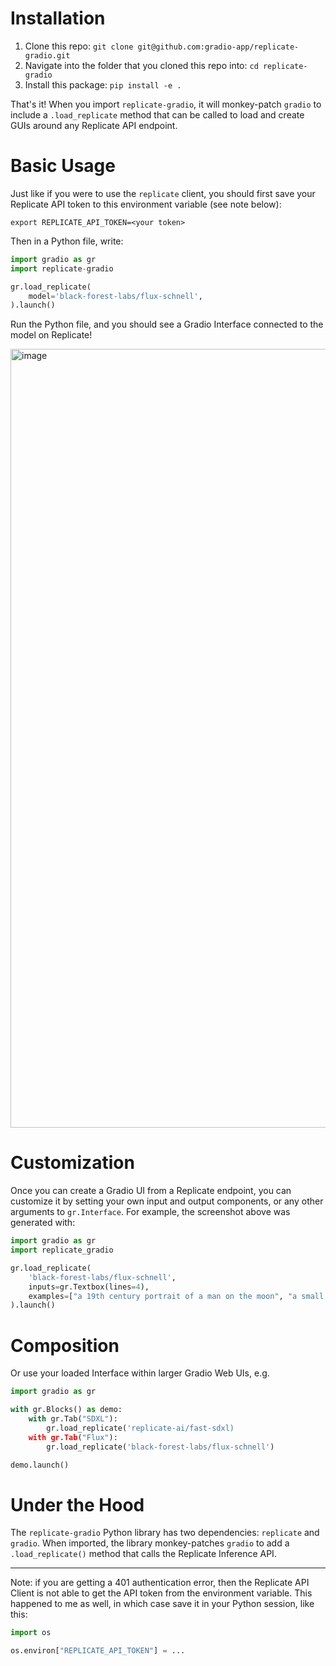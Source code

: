 # Installation

1. Clone this repo: `git clone git@github.com:gradio-app/replicate-gradio.git`
2. Navigate into the folder that you cloned this repo into: `cd replicate-gradio`
3. Install this package: `pip install -e .`

<!-- ```bash
pip install replicate-gradio
``` -->

That's it! When you import `replicate-gradio`, it will monkey-patch `gradio` to include a `.load_replicate` method that can be called to load and create GUIs around any Replicate API endpoint.

# Basic Usage

Just like if you were to use the `replicate` client, you should first save your Replicate API token to this environment variable (see note below):

```
export REPLICATE_API_TOKEN=<your token>
```

Then in a Python file, write:

```python
import gradio as gr
import replicate-gradio

gr.load_replicate(
    model='black-forest-labs/flux-schnell',
).launch()
```

Run the Python file, and you should see a Gradio Interface connected to the model on Replicate!

<img width="1246" alt="image" src="https://github.com/user-attachments/assets/2c975cbd-965f-4967-9468-d791aabfc9aa">


# Customization 

Once you can create a Gradio UI from a Replicate endpoint, you can customize it by setting your own input and output components, or any other arguments to `gr.Interface`. For example, the screenshot above was generated with:

```py
import gradio as gr
import replicate_gradio

gr.load_replicate(
    'black-forest-labs/flux-schnell',
    inputs=gr.Textbox(lines=4),
    examples=["a 19th century portrait of a man on the moon", "a small cartoon mouse eating an ice cream cone"],
).launch()
```


# Composition

Or use your loaded Interface within larger Gradio Web UIs, e.g.

```python
import gradio as gr

with gr.Blocks() as demo:
    with gr.Tab("SDXL"):
        gr.load_replicate('replicate-ai/fast-sdxl)
    with gr.Tab("Flux"):
        gr.load_replicate('black-forest-labs/flux-schnell')

demo.launch()
```

# Under the Hood

The `replicate-gradio` Python library has two dependencies: `replicate` and `gradio`. When imported, the library monkey-patches `gradio` to add a `.load_replicate()` method that calls the Replicate Inference API.

-------

Note: if you are getting a 401 authentication error, then the Replicate API Client is not able to get the API token from the environment variable. This happened to me as well, in which case save it in your Python session, like this:

```py
import os

os.environ["REPLICATE_API_TOKEN"] = ...
```